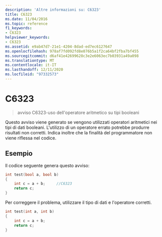 ```yaml
---
description: 'Altre informazioni su: C6323'
title: C6323
ms.date: 11/04/2016
ms.topic: reference
f1_keywords:
- C6323
helpviewer_keywords:
- C6323
ms.assetid: e9ab47d7-21e1-4204-8dad-ed7ec6127647
ms.openlocfilehash: 978af7fd092fd8e076b5a1f2ca64bf2fba7bf455
ms.sourcegitcommit: d6af41e42699628c3e2e6063ec7b03931a49a098
ms.translationtype: MT
ms.contentlocale: it-IT
ms.lasthandoff: 12/11/2020
ms.locfileid: "97332573"
---
```

# <a name="c6323"></a>C6323

> avviso C6323-uso dell'operatore aritmetico su tipi booleani

Questo avviso viene generato se vengono utilizzati operatori aritmetici nei tipi di dati booleani. L'utilizzo di un operatore errato potrebbe produrre risultati non corretti. Indica inoltre che la finalità del programmatore non viene riflessa nel codice.

## <a name="example"></a>Esempio

Il codice seguente genera questo avviso:

```cpp
int test(bool a, bool b)
{
    int c = a + b;     //C6323
    return c;
}
```

Per correggere il problema, utilizzare il tipo di dati e l'operatore corretti.

```cpp
int test(int a, int b)
{
    int c = a + b;
    return c;
}
```
